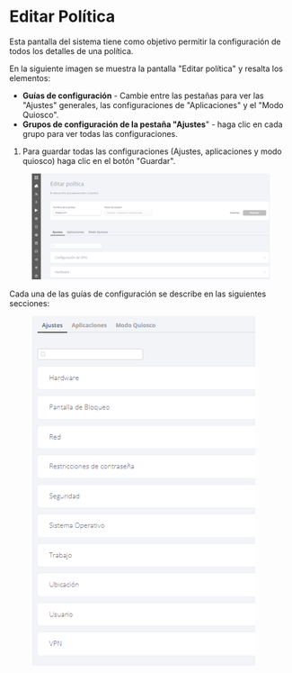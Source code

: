 # Editar Política

Esta pantalla del sistema tiene como objetivo permitir la configuración de todos los detalles de una política.

En la siguiente imagen se muestra la pantalla "Editar política" y resalta los elementos:

* **Guías de configuración** - Cambie entre las pestañas para ver las "Ajustes" generales, las configuraciones de "Aplicaciones" y el "Modo Quiosco".
* **Grupos de configuración de la pestaña "Ajustes**" - haga clic en cada grupo para ver todas las configuraciones.

1. Para guardar todas las configuraciones (Ajustes, aplicaciones y modo quiosco) haga clic en el botón "Guardar".

<figure><img src="../../.gitbook/assets/image (5) (1) (1).png" alt=""><figcaption></figcaption></figure>

Cada una de las guías de configuración se describe en las siguientes secciones:

<figure><img src="../../.gitbook/assets/image (1) (1).png" alt=""><figcaption></figcaption></figure>
